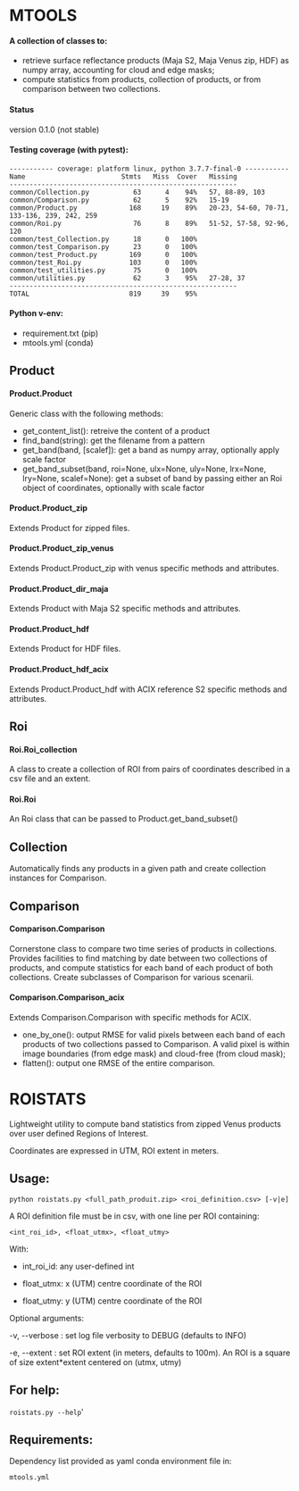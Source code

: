 # MTOOLS
#### A collection of classes to:
* retrieve surface reflectance products (Maja S2, Maja Venus zip, HDF) as numpy array, accounting for cloud and edge masks;
* compute statistics from products, collection of products, or from comparison between two collections.

#### Status

version 0.1.0 (not stable)

#### Testing coverage (with pytest):

```
----------- coverage: platform linux, python 3.7.7-final-0 -----------
Name                        Stmts   Miss  Cover   Missing
---------------------------------------------------------
common/Collection.py           63      4    94%   57, 88-89, 103
common/Comparison.py           62      5    92%   15-19
common/Product.py             168     19    89%   20-23, 54-60, 70-71, 133-136, 239, 242, 259
common/Roi.py                  76      8    89%   51-52, 57-58, 92-96, 120
common/test_Collection.py      18      0   100%
common/test_Comparison.py      23      0   100%
common/test_Product.py        169      0   100%
common/test_Roi.py            103      0   100%
common/test_utilities.py       75      0   100%
common/utilities.py            62      3    95%   27-28, 37
---------------------------------------------------------
TOTAL                         819     39    95%

```

#### Python v-env: 
* requirement.txt (pip)
* mtools.yml (conda)

## Product

#### Product.Product
Generic class with the following methods:
* get_content_list(): retreive the content of a product
* find_band(string): get the filename from a <string> pattern
* get_band(band, \[scalef\]): get a band as numpy array, optionally apply scale factor
* get_band_subset(band, roi=None, ulx=None, uly=None, lrx=None, lry=None, scalef=None): get a subset of band by passing either an Roi object of coordinates, optionally with scale factor

#### Product.Product_zip
Extends Product for zipped files. 

#### Product.Product_zip_venus
Extends Product.Product_zip with venus specific methods and attributes.

#### Product.Product_dir_maja
Extends Product with Maja S2 specific methods and attributes.

#### Product.Product_hdf
Extends Product for HDF files.

#### Product.Product_hdf_acix
Extends Product.Product_hdf with ACIX reference S2 specific methods and attributes.

## Roi

#### Roi.Roi_collection
A class to create a collection of ROI from pairs of coordinates described in a csv file and an extent.

#### Roi.Roi
An Roi class that can be passed to Product.get_band_subset()

## Collection
Automatically finds any products in a given path and create collection instances for Comparison.

## Comparison
#### Comparison.Comparison
Cornerstone class to compare two time series of products in collections. Provides facilities to find matching by date between two collections of products, and compute statistics for each band of each product of both collections. Create subclasses of Comparison for various scenarii.

#### Comparison.Comparison_acix
Extends Comparison.Comparison with specific methods for ACIX.
* one_by_one(): output RMSE for valid pixels between each band of each products of two collections passed to Comparison. A valid pixel is within image boundaries (from edge mask) and cloud-free (from cloud mask);
* flatten(): output one RMSE of the entire comparison. 

# ROISTATS

Lightweight utility to compute band statistics from zipped Venus products over user defined Regions of Interest.

Coordinates are expressed in UTM, ROI extent in meters.

## Usage:

`python roistats.py <full_path_produit.zip> <roi_definition.csv> [-v|e]`

A ROI definition file must be in csv, with one line per ROI containing:

`<int_roi_id>, <float_utmx>, <float_utmy>`

With:

* int_roi_id: any user-defined int

* float_utmx: x (UTM) centre coordinate of the ROI

* float_utmy: y (UTM) centre coordinate of the ROI

Optional arguments:

-v, --verbose : set log file verbosity to DEBUG (defaults to INFO)

-e, --extent : set ROI extent (in meters, defaults to 100m). An ROI is a square of size extent*extent centered on (utmx, utmy)

## For help:

`roistats.py --help`'

## Requirements:

Dependency list provided as yaml conda environment file in:

`mtools.yml`
